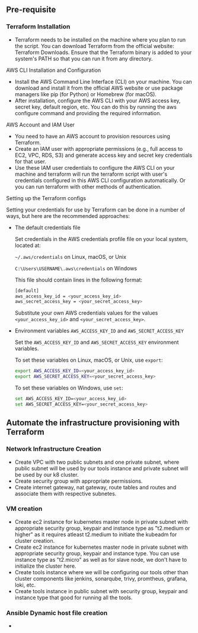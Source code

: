 ## Pre-requisite

### Terraform Installation
- Terraform needs to be installed on the machine where you plan to run the script. You can download Terraform from the official website: Terraform Downloads. Ensure that the Terraform binary is added to your system's PATH 
  so that you can run it from any directory.
  
AWS CLI Installation and Configuration
- Install the AWS Command Line Interface (CLI) on your machine. You can download and install it from the official AWS website or use package managers like pip (for Python) or Homebrew (for macOS).
- After installation, configure the AWS CLI with your AWS access key, secret key, default region, etc. You can do this by running the aws configure command and providing the required information.
  
AWS Account and IAM User
- You need to have an AWS account to provision resources using Terraform.
- Create an IAM user with appropriate permissions (e.g., full access to EC2, VPC, RDS, S3) and generate access key and secret key credentials for that user.
- Use these IAM user credentials to configure the AWS CLI on your machine and terraform will run the terraform script with user's credentials configured in this AWS CLI configuration automatically. Or you can run 
  terraform with other methods of authentication.

Setting up the Terraform configs

Setting your credentials for use by Terraform can be done in a number of ways, but here are the recommended approaches:

  * The default credentials file
  
    Set credentials in the AWS credentials profile file on your local system, located at:

    `~/.aws/credentials` on Linux, macOS, or Unix

    `C:\Users\USERNAME\.aws\credentials` on Windows

    This file should contain lines in the following format:

    ```bash
    [default]
    aws_access_key_id = <your_access_key_id>
    aws_secret_access_key = <your_secret_access_key>
    ```
    Substitute your own AWS credentials values for the values `<your_access_key_id>` and `<your_secret_access_key>`.

  * Environment variables `AWS_ACCESS_KEY_ID` and `AWS_SECRET_ACCESS_KEY`
  
    Set the `AWS_ACCESS_KEY_ID` and `AWS_SECRET_ACCESS_KEY` environment variables.

    To set these variables on Linux, macOS, or Unix, use `export`:

    ```bash
    export AWS_ACCESS_KEY_ID=<your_access_key_id>
    export AWS_SECRET_ACCESS_KEY=<your_secret_access_key>
    ```

    To set these variables on Windows, use `set`:

    ```bash
    set AWS_ACCESS_KEY_ID=<your_access_key_id>
    set AWS_SECRET_ACCESS_KEY=<your_secret_access_key>


## Automate the infrastructure provisioning with Terraform

### Network Infrastructure Creation
- Create VPC with two public subnets and one private subnet, where public subnet will be used by our tools instance and private subnet will be used by our k8 cluster.
- Create security group with appropriate permissions.
- Create internet gateway, nat gateway, route tables and routes and associate them with respective subnetes.

### VM creation
- Create ec2 instance for kubernetes master node in private subnet with appropriate security group, keypair and instance type as "t2.medium or higher" as it requires atleast t2.medium to initiate the kubeadm for cluster creation.
- Create ec2 instance for kubernetes master node in private subnet with appropriate security group, keypair and instance type. You can use instance type as "t2.micro" as well as for slave node, we don't have to initialize the cluster here.
- Create tools instance where we will be configuring our tools other than cluster components like jenkins, sonarqube, trivy, promtheus, grafana, loki, etc.
- Create tools instance in public subnet with security group, keypair and instance type that good for running all the tools.

### Ansible Dynamic host file creation
- 

